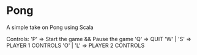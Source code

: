 # Pong
A simple take on Pong using Scala

Controls:
'P'           => Start the game && Pause the game
'Q'           => QUIT
'W' | 'S'     => PLAYER 1 CONTROLS
'O' | 'L'     => PLAYER 2 CONTROLS
